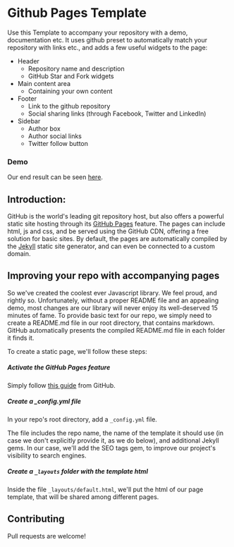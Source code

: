 # Github Pages Template
Use this Template to accompany your repository with a demo, documentation etc.
It uses github preset to automatically match your repository with links etc., and adds a few useful widgets to the page:
 - Header
     - Repository name and description
     - GitHub Star and Fork widgets
 - Main content area
     - Containing your own content
 - Footer
     - Link to the github repository
     - Social sharing links (through Facebook, Twitter and LinkedIn)
 - Sidebar
     - Author box
     - Author social links
     - Twitter follow button

### Demo
Our end result can be seen [here](https://omriallouche.github.io/github-pages-personal-template).


## Introduction:
GitHub is the world's leading git repository host, but also offers a powerful static site hosting through its [GitHub Pages](https://pages.github.com/) feature.
The pages can include html, js and css, and be served using the GitHub CDN, offering a free solution for basic sites.
By default, the pages are automatically compiled by the [Jekyll](https://jekyllrb.com/) static site generator, and can even be connected to a custom domain.

## Improving your repo with accompanying pages
 So we've created the coolest ever Javascript library. We feel proud, and rightly so.
 Unfortunately, without a proper README file and an appealing demo, most changes are our library will never enjoy its well-deserved 15 minutes of fame.
 To provide basic text for our repo, we simply need to create a README.md file in our root directory, that contains markdown.
 GitHub automatically presents the compiled README.md file in each folder it finds it.

 To create a static page, we'll follow these steps:

##### Activate the GitHub Pages feature
Simply follow [this guide](https://guides.github.com/features/pages/) from GitHub.

##### Create a _config.yml file
 In your repo's root directory, add a `_config.yml` file.

 The file includes the repo name, the name of the template it should use (in case we don't explicitly provide it, as we do below), and additional Jekyll gems. In our case, we'll add the SEO tags gem, to improve our project's visibility to search engines.

##### Create a `_layouts` folder with the template html
 Inside the file `_layouts/default.html`, we'll put the html of our page template, that will be shared among different pages.

## Contributing
Pull requests are welcome!



 
